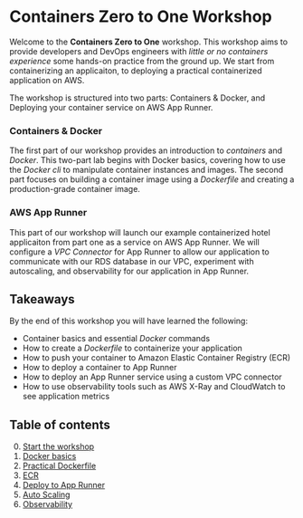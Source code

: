 # Containers Zero to One Workshop
<!--- # docker-conprehensive-lab-guide -->

Welcome to the **Containers Zero to One** workshop. This workshop aims to provide developers and DevOps engineers with _little or no containers experience_ some hands-on practice from the ground up. We start from containerizing an applicaiton, to deploying a practical containerized application on AWS.

The workshop is structured into two parts: Containers & Docker, and Deploying your container service on AWS App Runner.

### Containers & Docker

The first part of our workshop provides an introduction to _containers_ and _Docker_. This two-part lab begins with Docker basics, covering how to use the _Docker cli_ to manipulate container instances and images. The second part focuses on building a container image using a _Dockerfile_ and creating a production-grade container image.

### AWS App Runner

This part of our workshop will launch our example containerized hotel applicaiton from part one as a service on AWS App Runner. We will configure a _VPC Connector_ for App Runner to allow our application to communicate with our RDS database in our VPC, experiment with autoscaling, and observability for our application in App Runner.

## Takeaways

By the end of this workshop you will have learned the following:

- Container basics and essential _Docker_ commands
- How to create a _Dockerfile_ to containerize your application
- How to push your container to Amazon Elastic Container Registry (ECR)
- How to deploy a container to App Runner
- How to deploy an App Runner service using a custom VPC connector
- How to use observability tools such as AWS X-Ray and CloudWatch to see application metrics


## Table of contents

0. [Start the workshop](/start-workshop.md)
1. [Docker basics](/docker-basics.md)
2. [Practical Dockerfile](/dockerfile-practice.md)
3. [ECR](/ecr.md)
4. [Deploy to App Runner](/apprunner-service.md)
5. [Auto Scaling](/autoscaling.md)
6. [Observability](/observability.md)
